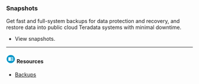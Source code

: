 ### Snapshots

Get fast and full-system backups for data protection and recovery, and restore data into public cloud Teradata systems with minimal downtime.

* View snapshots.

- - -

#### ![../Images/fluto-icn-resources.png](../Images/fluto-icn-resources.png) Resources
 
* [Backups](https://docs.teradata.com/r/yvHydfa0yCRWG8y0pk4dIQ/6iUMkdwVlxZh6_lUW9ixOg)